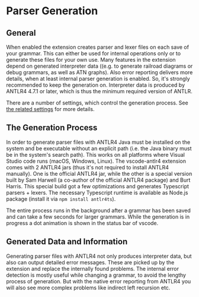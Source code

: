 # Parser Generation

## General

When enabled the extension creates parser and lexer files on each save of your grammar. This can either be used for internal operations only or to generate these files for your own use. Many features in the extension depend on generated interpreter data ((e.g. to generate railroad diagrams or debug grammars, as well as ATN graphs). Also error reporting delivers more details, when at least internal parser generation is enabled. So, it's strongly recommended to keep the generation on. Interpreter data is produced by ANTLR4 4.7.1 or later, which is thus the minimum required version of ANTLR.

There are a number of settings, which control the generation process. See [the related settings](extension-settings.md#parser-generation) for more details.

## The Generation Process

In order to generate parser files with ANTLR4 Java must be installed on the system and be executable without an explicit path (i.e. the Java binary must be in the system's search path). This works on all platforms where Visual Studio code runs (macOS, Windows, Linux). The vscode-antlr4 extension comes with 2 ANTLR4 jars (thus it's not required to install ANTLR4 manually). One is the official ANTLR4 jar, while the other is a special version built by Sam Harwell (a co-author of the official ANTLR4 package) and Burt Harris. This special build got a few optimizations and generates Typescript parsers + lexers. The necessary Typescript runtime is available as Node.js package (install it via `npm install antlr4ts`).

The entire process runs in the background after a grammar has been saved and can take a few seconds for larger grammars. While the generation is in progress a dot animation is shown in the status bar of vscode.

## Generated Data and Information

Generating parser files with ANTLR4 not only produces interpreter data, but also can output detailed error messages. These are picked up by the extension and replace the internally found problems. The internal error detection is mostly useful while changing a grammar, to avoid the lengthy process of generation. But with the native error reporting from ANTLR4 you will also see more complex problems like indirect left recursion etc.

